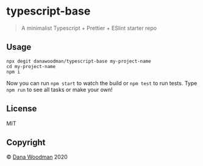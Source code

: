 # typescript-base

> A minimalist Typescript + Prettier + ESlint starter repo

## Usage

```shell
npx degit danawoodman/typescript-base my-project-name
cd my-project-name
npm i
```

Now you can run `npm start` to watch the build or `npm test` to run tests. Type `npm run` to see all tasks or make your own!

## License

MIT

## Copyright

&copy; [Dana Woodman](mailto:dana@danawoodman.com) 2020
